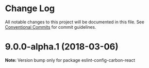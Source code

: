 # Change Log

All notable changes to this project will be documented in this file.
See [Conventional Commits](https://conventionalcommits.org) for commit guidelines.

<a name="9.0.0-alpha.1"></a>
# 9.0.0-alpha.1 (2018-03-06)




**Note:** Version bump only for package eslint-config-carbon-react
